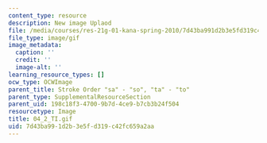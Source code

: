 ```yaml
---
content_type: resource
description: New image Uplaod
file: /media/courses/res-21g-01-kana-spring-2010/7d43ba991d2b3e5fd319c42fc659a2aa_04_2_TI.gif
file_type: image/gif
image_metadata:
  caption: ''
  credit: ''
  image-alt: ''
learning_resource_types: []
ocw_type: OCWImage
parent_title: Stroke Order "sa" - "so", "ta" - "to"
parent_type: SupplementalResourceSection
parent_uid: 198c18f3-4700-9b7d-4ce9-b7cb3b24f504
resourcetype: Image
title: 04_2_TI.gif
uid: 7d43ba99-1d2b-3e5f-d319-c42fc659a2aa
---
```

